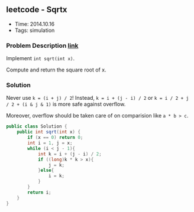 ## leetcode - Sqrtx
- Time: 2014.10.16
- Tags: simulation

### Problem Description [link][1]
Implement `int sqrt(int x)`.

Compute and return the square root of x.

### Solution
Never use `k = (i + j) / 2`! Instead, `k = i + (j - i) / 2` or `k = i / 2 + j / 2 + (i & j & 1)` is more safe against overflow.

Moreover, overflow should be taken care of on comparision like `a * b > c`.


```java
public class Solution {
    public int sqrt(int x) {
        if (x == 0) return 0;
        int i = 1, j = x;
        while (i < j - 1){
            int k = i + (j - i) / 2;
            if ((long)k * k > x){
                j = k;
            }else{
                i = k;
            }
        }
        return i;
    }
}
```

[1]: https://oj.leetcode.com/problems/sqrtx/ "sqrtx"

